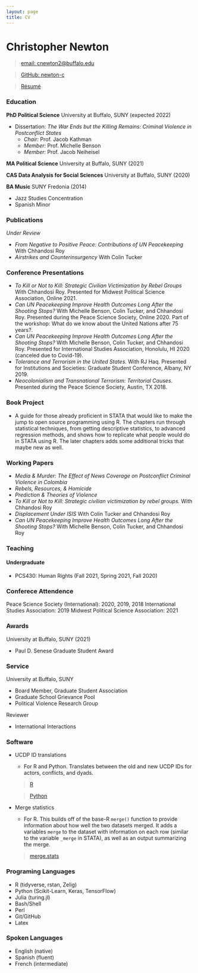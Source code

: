 ```yaml
---
layout: page
title: CV
---
```


# Christopher Newton
> [email: cnewton2@buffalo.edu](mailto:cnewton2@buffalo.edu)

> [GitHub: newton-c](https://github.com/newton-c/)

> [Résumé](https://github.com/newton-c/Home/tree/main/assets/newton_resume.pdf)

### Education
**PhD Political Science** University at Buffalo, SUNY (expected 2022)

- Dissertation: *The War Ends but the Killing Remains: Criminal Violence in Postconflict States*
  - *Chair:* Prof. Jacob Kathman
  - *Member:* Prof. Michelle Benson
  - *Member:* Prof. Jacob Neiheisel

**MA Political Science** University at Buffalo, SUNY (2021)

**CAS Data Analysis for Social Sciences** University at Buffalo, SUNY (2020)

**BA Music** SUNY Fredonia (2014)
- Jazz Studies Concentration
- Spanish Minor

### Publications
*Under Review*
- *From Negative to Positive Peace: Contributions of UN Peacekeeping* With Chhandosi Roy
- *Airstrikes and Counterinsurgency* With Colin Tucker


### Conference Presentations
- *To Kill or Not to Kill: Strategic Civilian Victimization by Rebel Groups* With Chhandosi Roy. Presented for Midwest Political Science Association, Online 2021.
- *Can UN Peacekeeping Improve Health Outcomes Long After the Shooting Stops?* With Michelle Benson, Colin Tucker, and Chhandosi Roy. Presented during the Peace Science Society, Online 2020. Part of the workshop: What do we know about the United Nations after 75 years?.
- *Can UN Peacekeeping Improve Health Outcomes Long After the Shooting Stops?* With Michelle Benson, Colin Tucker, and Chhandosi Roy. Presented for International Studies Association, Honolulu, HI 2020 (canceled due to Covid-19).
- *Tolerance and Terrorism in the United States.* With RJ Haq. Presented for Institutions and Societies: Graduate Student Conference, Albany, NY 2019.
- *Neocolonialism and Transnational Terrorism: Territorial Causes*. Presented during the Peace Science Society, Austin, TX 2018.

### Book Project
- A guide for those already proficient in STATA that would like to make the jump to open source programming using R. The chapters run through statistical techniques, from getting descriptive statistics, to advanced regression methods, and shows how to replicate what people would do in STATA using R. The later chapters adds some additional tricks that maybe new as well.

### Working Papers
- *Media & Murder: The Effect of News Coverage on Postconflict Criminal Violence in Colombia*
- *Rebels, Resources, & Homicide*
- *Prediction & Theories of Violence*
- *To Kill or Not to Kill: Strategic civilian victimization by rebel groups.* With Chhandosi Roy
- *Displacement Under ISIS* With Colin Tucker and Chhandosi Roy
- *Can UN Peacekeeping Improve Health Outcomes Long After the Shooting Stops?* With Michelle Benson, Colin Tucker, and Chhandosi Roy

### Teaching
#### Undergraduate
- PCS430: Human Rights (Fall 2021, Spring 2021, Fall 2020)

### Conferece Attendence
Peace Science Society (International): 2020, 2019, 2018
International Studies Association: 2019
Midwest Political Science Association: 2021

### Awards
University at Buffalo, SUNY (2021)
- Paul D. Senese Graduate Student Award

### Service
University at Buffalo, SUNY
- Board Member, Graduate Student Association
- Graduate School Grievance Pool
- Political Violence Research Group

Reviewer
- International Interactions



### Software
- UCDP ID translations
  - For R and Python. Translates between the old and new UCDP IDs for actors, conflicts, and dyads.

  > [R](https://github.com/newton-c/UCDP_ID_translation_R)

  > [Python](https://github.com/newton-c/UCDP_ID_translation_python)
- Merge statistics
  - For R. This builds off of the base-R `merge()` function to provide information about how well the two datasets merged. It adds a variables `merge` to the dataset with information on each row (similar to the variable `_merge` in STATA), as well as an output summarizing the merge.

  > [merge.stats](https://github.com/newton-c/merge_stats_R)


### Programing Languages
- R (tidyverse, rstan, Zelig)
- Python (Scikit-Learn, Keras, TensorFlow)
- Julia (turing.jl)
- Bash/Shell
- Perl
- Git/GitHub
- Latex

### Spoken Languages
- English (native)
- Spanish (fluent)
- French (intermediate)
